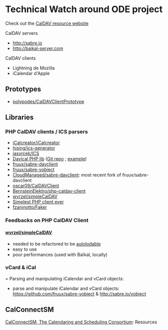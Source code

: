 # Technical Watch around ODE project

Check out the [CalDAV resource website](http://caldav.calconnect.org/)

CalDAV servers

- http://sabre.io
- http://baikal-server.com

CalDAV clients
- Lightning de Mozilla
- iCalendar d'Apple

## Prototypes

- [polypodes/CalDAVClientPrototype](https://github.com/polypodes/CalDAVClientPrototype)

## Libraries


### PHP CalDAV clients / ICS parsers

- [iCalcreator/iCalcreator](https://github.com/iCalcreator/iCalcreator)
- [hising/ics-generator](https://github.com/hising/ics-generator)
- [jasvrcek/ICS](https://github.com/jasvrcek/ICS)
- [Davical PHP lib](http://www.davical.org) ([Git repo](http://repo.or.cz/w/davical.git) ; [example](http://www.aadl.org/node/261978))
- [fruux/sabre-davclient](https://github.com/fruux/sabre-davclient)
- [fruux/sabre-vobject](https://github.com/fruux/sabre-vobject)
- [CloudManaged/sabre-davclient](https://github.com/CloudManaged/sabre-davclient): most recent fork of fruux/sabre-davclient
- [oscar09/CalDAVClient](https://github.com/oscar09/CalDAVClient)
- [BernsteinElektro/php-caldav-client](https://github.com/BernsteinElektro/php-caldav-client/blob/master/lib/BE/CalDav/Client.php)
- [wvrzel/simpleCalDAV](https://github.com/wvrzel/simpleCalDAV)
- [Simplest PHP client ever](http://trentrichardson.com/2012/06/22/put-caldav-events-to-calendar-in-php/)
- [fzaninotto/Faker](https://github.com/fzaninotto/Faker)

### Feedbacks on PHP CalDAV Client

#### [wvrzel/simpleCalDAV](https://github.com/wvrzel/simpleCalDAV)

- needed to be refactored to be [autolodable](http://www.php-fig.org/psr/psr-0/)
- easy to use
- poor performances (used with Baïkal, locally) 

### vCard & iCal

= Parsing and manipulating iCalendar and vCard objects:

- parse and manipulate iCalendar and vCard objects: https://github.com/fruux/sabre-vobject & http://sabre.io/vobject


## CalConnectSM

[CalConnectSM, The Calendaring and Scheduling Consortium](http://www.calconnect.org/resources.shtml): Resources

